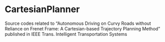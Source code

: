 # CartesianPlanner
Source codes related to “Autonomous Driving on Curvy Roads without Reliance on Frenet Frame: A Cartesian-based Trajectory Planning Method” published in IEEE Trans. Intelligent Transportation Systems
